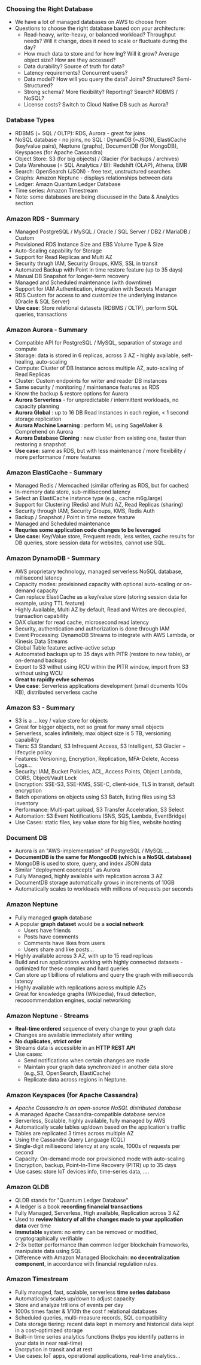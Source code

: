 ### Choosing the Right Database
- We have a lot of managed databases on AWS to choose from
- Questions to choose the right database based oon your architecture:
  - Read-heavy, write-heavy, or balanced workload? Throughput needs? Will it change, does it need to scale or fluctuate during the day?
  - How much data to store and for how lng? Will it grow? Average object size? How are they accessed?
  - Data durability? Source of truth for data?
  - Latency requirements? Concurrent users?
  - Data model? How will you query the data? Joins? Structured? Semi-Structured?
  - Strong schema? More flexibility? Reporting? Search? RDBMS / NoSQL?
  - License costs? Switch to Cloud Native DB such as Aurora?

### Database Types
- RDBMS (= SQL / OLTP): RDS, Aurora - great for joins
- NoSQL database - no joins, no SQL : DynamDB (~JSON), ElastiCache (key/value pairs), Neptune (graphs), DocumentDB (for MongoDB), Keyspaces (for Apache Cassandra)
- Object Store: S3 (for big objects) / Glacier (for backups / archives)
- Data Warehouse (= SQL Analytics / BI): Redshift (OLAP), Athena, EMR
- Search: OpenSearch (JSON) - free text, unstructured searches
- Graphs: Amazon Neptune - displays relationships between data
- Ledger: Amazn Quantum Ledger Database
- Time series: Amazon Timestream
- Note: some databases are being discussed in the Data & Analytics section

### Amazon RDS - Summary
- Managed PostgreSQL / MySQL / Oracle / SQL Server / DB2 / MariaDB / Custom
- Provisioned RDS Instance Size and EBS Volume Type & Size
- Auto-Scaling capability for Storage
- Support for Read Replicas and Multi AZ
- Security thrugh IAM, Security Groups, KMS, SSL in transit
- Automated Backup with Point in time restore feature (up to 35 days)
- Manual DB Snapshot for longer-term recovery
- Managed and Scheduled maintenance (with downtime)
- Support for IAM Authentication, integration with Secrets Manager
- RDS Custom for access to and customize the underlying instance (Oracle & SQL Server)
- **Use case**: Store relational datasets (RDBMS / OLTP), perform SQL queries, transactions

### Amazon Aurora - Summary
- Compatible API for PostgreSQL / MySQL, separation of storage and compute
- Storage: data is stored in 6 replicas, across 3 AZ - highly available, self-healing, auto-scaling
- Compute: Cluster of DB Instance across multiple AZ, auto-scaling of Read Replicas
- Cluster: Custom endpoints for writer and reader DB instances
- Same security / monitoring / maintenance features as RDS
- Know the backup & restore options for Aurora
- **Aurora Serverless** - for unpredictable / intermittent workloads, no capacity planning
- **Aurora Global** : up to 16 DB Read Instances in each region, < 1 second storage replication
- **Aurora Machine Learning** : perform ML using SageMaker & Comprehend on Aurora
- **Aurora Database Cloning** : new cluster from existing one, faster than restoring a snapshot
- **Use case**: same as RDS, but with less maintenance / more flexibility / more performance / more features

### Amazon ElastiCache - Summary
- Managed Redis / Memcached (similar offering as RDS, but for caches)
- In-memory data store, sub-millisecond latency
- Select an ElastiCache instance type (e.g., cache.m6g.large)
- Support for Clustering (Redis) and Multi AZ, Read Replicas (sharing)
- Security through IAM, Security Groups, KMS, Redis Auth
- Backup / Snapshot / Point in time restore feature
- Managed and Scheduled maintenance
- **Requries some application code changes to be leveraged**
- **Use case:** Key/Value store, Frequent reads, less writes, cache results for DB queries, store session data for websites, cannot use SQL.

### Amazon DynamoDB - Summary
- AWS proprietary technology, managed serverless NoSQL database, millisecond latency
- Capacity modes: provisioned capacity with optional auto-scaling or on-demand capacity
- Can replace ElastiCache as a key/value store (storing session data for example, using TTL feature)
- Highly Available, Multi AZ by default, Read and Writes are decoupled, transaction capability
- DAX cluster for read cache, microsecond read latency
- Security, authentication and authorization is done through IAM
- Event Processing: DynamoDB Streams to integrate with AWS Lambda, or Kinesis Data Streams
- Global Table feature: active-active setup
- Autoomated backups up to 35 days with PITR (restore to new table), or on-demand backups
- Export to S3 withut using RCU within the PITR window, import from S3 without using WCU
- **Great to rapidly evlve schemas**
- **Use case**: Serverless applications development (small dcuments 100s KB), distributed serverless cache

### Amazon S3 - Summary
- S3 is a ... key / value store for objects
- Great for bigger objects, not so great for many small objects
- Serverless, scales infinitely, max object size is 5 TB, versioning capability
- Tiers: S3 Standard, S3 Infrequent Access, S3 Intelligent, S3 Glacier + lifecycle policy
- Features: Versioning, Encryption, Replication, MFA-Delete, Access Logs...
- Security: IAM, Bucket Policies, ACL, Access Points, Object Lambda, CORS, Object/Vault Lock
- Encryption: SSE-S3, SSE-KMS, SSE-C, client-side, TLS in transit, default encryption
- Batch operations on objects using S3 Batch, listing files using S3 inventory
- Performance: Multi-part upload, S3 Transfer Acceleration, S3 Select
- Automation: S3 Event Notifications (SNS, SQS, Lambda, EventBridge)
- Use Cases: static files, key value store for big files, website hosting

### Document DB
- Aurora is an "AWS-implementation" of PostgreSQL / MySQL ...
- **DocumentDB is the same for MongooDB (which is a NoSQL database)**
- MongoDB is used to store, query, and index JSON data
- Similar "deployment cooncepts" as Aurora
- Fully Managed, highly available with replication across 3 AZ
- DocumentDB storage automatically grows in increments of 10GB
- Automatically scales to workloads with millions of requests per seconds

### Amazon Neptune
- Fully managed **graph** database
- A popular **graph dataset** would be a **social network**
  - Users have friends
  - Posts have comments
  - Comments have likes from users
  - Users share and like posts...
- Highly available across 3 AZ, with up to 15 read replicas
- Build and run applications working with highly connected datasets - optimized for these complex and hard queries
- Can store up t billions of relations and query the graph with milliseconds latency
- Highly available with replications across multiple AZs
- Great for knowledge graphs (Wikipedia), fraud detection, recooommendation engines, social networking

### Amazon Neptune - Streams
- **Real-time ordered** sequence of every change to your graph data
- Changes are available immediately after writing
- **No duplicates, strict order**
- Streams data is accessible in an **HTTP REST API**
- Use cases:
  - Send notifications when certain changes are made
  - Maintain your graph data synchronized in another data store (e.g.,S3, OpenSearch, ElastiCache)
  - Replicate data across regions in Neptune.

### Amazon Keyspaces (for Apache Cassandra)
- *Apache Cassandra is an open-source NoSQL distributed database*
- A managed Apache Cassandra-compatible database service
- Serverless, Scalable, highly available, fully managed by AWS
- Automatically scale tables up/down based on the application's traffic
- Tables are replicated 3 times across multiple AZ
- Using the Cassandra Query Language (CQL)
- Single-digit millisecond latency at any scale, 1000s of requests per second
- Capacity: On-demand mode oor provisioned mode with auto-scaling
- Encryption, backup, Point-In-Time Recovery (PITR) up to 35 days
- Use cases: store IoT devices info, time-series data, ....

### Amazon QLDB
- QLDB stands for "Quantum Ledger Database"
- A ledger is a book **recording financial transactions**
- Fully Managed, Serverless, High available, Replication across 3 AZ
- Used to **review history of all the changes made to your application data** over time
- **Immutable** system: no entry can be removed or modified, cryptographically verifiable
- 2-3x better performance than common ledger blockchain frameworks, manipulate data using SQL
- Difference with Amazon Managed Blockchain: **no decentralization component**, in accordance with financial regulation rules.

### Amazon Timestream
- Fully managed, fast, scalable, serverless **time series database**
- Automatically scales up/down to adjust capacity
- Store and analyze trillions of events per day
- 1000s times faster & 1/10th the cost f relational databases
- Scheduled queries, multi-measure records, SQL compatibility
- Data storage tiering: recent data kept in memory and historical data kept in a cost-optimized storage
- Built-in time series analytics functions (helps you identify patterns in your data in near real-time)
- Encrpytion in transit and at rest
- Use cases: IoT apps, operational applications, real-time analytics...